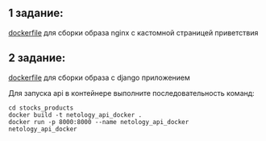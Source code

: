 ## 1 задание:
[dockerfile](..%2Fdockerfile) для сборки образа nginx с кастомной страницей приветствия
## 2 задание:

[dockerfile](stocks_products/dockerfile) для сборки образа с django приложением 

Для запуска api в контейнере выполните последовательность команд:

````
cd stocks_products
docker build -t netology_api_docker .   
docker run -p 8000:8000 --name netology_api_docker  netology_api_docker 
````